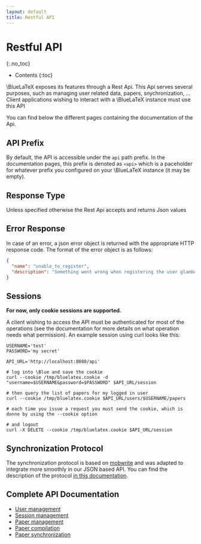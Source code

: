```yaml
---
layout: default
title: Restful API
---
```


# Restful API
{:.no_toc}

* Contents
{:toc}

\BlueLaTeX exposes its features through a Rest Api. This Api serves several purposes, such as managing user related data, papers, snychronization, ...
Client applications wishing to interact with a \BlueLaTeX instance must use this API

You can find below the different pages containing the documentation of the Api.

## API Prefix

By default, the API is accessible under the `api` path prefix.
In the documentation pages, this prefix is denoted as `<api>` which is a paceholder for whatever prefix you configured on your \BlueLaTeX instance (it may be empty).

## Response Type

Unless specified otherwise the Rest Api accepts and returns Json values

## Error Response

In case of an error, a json error object is returned with the appropriate HTTP response code. The format of the error object is as follows:

```json
{
  "name": "unable_to_register",
  "description": "Something went wrong when registering the user glambert. Please retry"
}
```

## Sessions

**For now, only cookie sessions are supported.**

A client wishing to access the API must be authenticated for most of the operations (see the documentation for more details on what operation needs what permission).
An example session using curl looks like this:

```
USERNAME='test'
PASSWORD='my secret'

API_URL='http://localhost:8080/api'

# log into \Blue and save the cookie
curl --cookie /tmp/bluelatex.cookie -d "username=$USERNAME&password=$PASSWORD" $API_URL/session

# then query the list of papers for my logged in user
curl --cookie /tmp/bluelatex.cookie $API_URL/users/$USERNAME/papers

# each time you issue a request you must send the cookie, which is donne by using the --cookie option

# and logout
curl -X DELETE --cookie /tmp/bluelatex.cookie $API_URL/session
```

## Synchronization Protocol

The synchronization protocol is based on [mobwrite](http://code.google.com/p/google-mobwrite) and was adapted to integrate more smoothly in our JSON based API.
You can find the description of the protocol [in this documentation](synchronization-protocol/).

## Complete API Documentation

* [User management](v1.0.0/users-api/)
* [Session management](v1.0.0/session-api/)
* [Paper management](v1.0.0/papers-api/)
* [Paper compilation](v1.0.0/compiler-api/)
* [Paper synchronization](v1.0.0/sync-api/)

